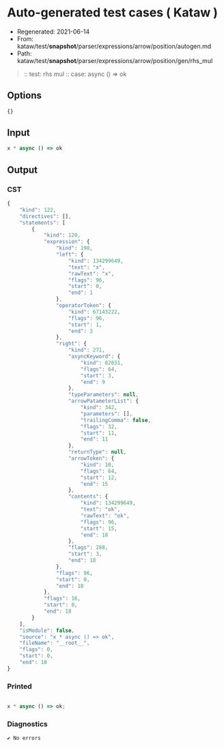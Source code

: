 # Auto-generated test cases ( Kataw )
- Regenerated: 2021-06-14
- From: kataw/test/__snapshot__/parser/expressions/arrow/position/autogen.md
- Path: kataw/test/__snapshot__/parser/expressions/arrow/position/gen/rhs_mul
> :: test: rhs mul
> :: case: async () => ok
## Options

`````js
{}
`````
## Input

`````js
x * async () => ok
`````
## Output

### CST

```javascript
{
    "kind": 122,
    "directives": [],
    "statements": [
        {
            "kind": 120,
            "expression": {
                "kind": 198,
                "left": {
                    "kind": 134299649,
                    "text": "x",
                    "rawText": "x",
                    "flags": 96,
                    "start": 0,
                    "end": 1
                },
                "operatorToken": {
                    "kind": 67143222,
                    "flags": 96,
                    "start": 1,
                    "end": 3
                },
                "right": {
                    "kind": 271,
                    "asyncKeyword": {
                        "kind": 82031,
                        "flags": 64,
                        "start": 3,
                        "end": 9
                    },
                    "typeParameters": null,
                    "arrowPatameterList": {
                        "kind": 342,
                        "parameters": [],
                        "trailingComma": false,
                        "flags": 32,
                        "start": 11,
                        "end": 11
                    },
                    "returnType": null,
                    "arrowToken": {
                        "kind": 10,
                        "flags": 64,
                        "start": 12,
                        "end": 15
                    },
                    "contents": {
                        "kind": 134299649,
                        "text": "ok",
                        "rawText": "ok",
                        "flags": 96,
                        "start": 15,
                        "end": 18
                    },
                    "flags": 288,
                    "start": 3,
                    "end": 18
                },
                "flags": 96,
                "start": 0,
                "end": 18
            },
            "flags": 16,
            "start": 0,
            "end": 18
        }
    ],
    "isModule": false,
    "source": "x * async () => ok",
    "fileName": "__root__",
    "flags": 0,
    "start": 0,
    "end": 18
}
```

### Printed

```javascript

x * async () => ok;

```

### Diagnostics

```javascript
✔ No errors
```

